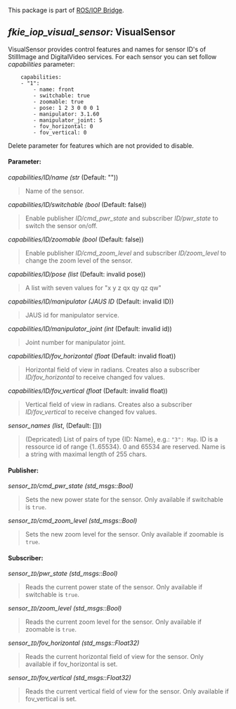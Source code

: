 This package is part of [ROS/IOP Bridge](https://github.com/fkie/iop_core/blob/master/README.md).


## _fkie_iop_visual_sensor:_ VisualSensor

VisualSensor provides control features and names for sensor ID's of StillImage and DigitalVideo services. For each sensor you can set follow _capabilities_ parameter:

```
    capabilities:
    - "1":
        - name: front
        - switchable: true
        - zoomable: true
        - pose: 1 2 3 0 0 0 1
        - manipulator: 3.1.60
        - manipulator_joint: 5
        - fov_horizontal: 0
        - fov_vertical: 0

```
Delete parameter for features which are not provided to disable.


#### Parameter:

_capabilities/ID/name (str_ (Default: ""))

> Name of the sensor.

_capabilities/ID/switchable (bool_ (Default: false))

> Enable publisher _ID/cmd_pwr_state_ and subscriber _ID/pwr_state_ to switch the sensor on/off.

_capabilities/ID/zoomable (bool_ (Default: false))

> Enable publisher _ID/cmd_zoom_level_ and subscriber _ID/zoom_level_ to change the zoom level of the sensor.

_capabilities/ID/pose (list_ (Default: invalid pose))

> A list with seven values for "x y z qx qy qz qw"

_capabilities/ID/manipulator (JAUS ID_ (Default: invalid ID))

> JAUS id for manipulator service.

_capabilities/ID/manipulator_joint (int_ (Default: invalid id))

> Joint number for manipulator joint.

_capabilities/ID/fov_horizontal (float_ (Default: invalid float))

> Horizontal field of view in radians. Creates also a subscriber _ID/fov_horizontal_ to receive changed fov values.

_capabilities/ID/fov_vertical (float_ (Default: invalid float))

> Vertical field of view in radians. Creates also a subscriber _ID/fov_vertical_ to receive changed fov values.

_sensor_names (list_, (Default: []))

> (Depricated) List of pairs of type {ID: Name}, e.g.: ```"3": Map```. ID is a ressource id of range {1..65534}. 0 and 65534 are reserved. Name is a string with maximal length of 255 chars.

#### Publisher:

_sensor\_`ID`/cmd_pwr_state (std_msgs::Bool)_

> Sets the new power state for the sensor. Only available if switchable is `true`.

_sensor\_`ID`/cmd_zoom_level (std_msgs::Bool)_

> Sets the new zoom level for the sensor. Only available if zoomable is `true`.


#### Subscriber:

_sensor\_`ID`/pwr_state (std_msgs::Bool)_

> Reads the current power state of the sensor. Only available if switchable is `true`.

_sensor\_`ID`/zoom_level (std_msgs::Bool)_

> Reads the current zoom level for the sensor. Only available if zoomable is `true`.

_sensor\_`ID`/fov_horizontal (std_msgs::Float32)_

> Reads the current horizontal field of view for the sensor. Only available if fov_horizontal is set.

_sensor\_`ID`/fov_vertical (std_msgs::Float32)_

> Reads the current vertical field of view for the sensor. Only available if fov_vertical is set.

